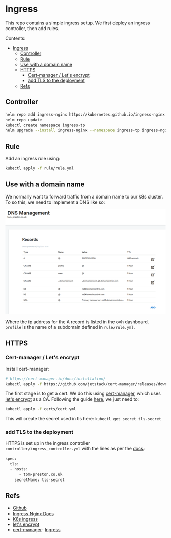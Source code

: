 # Ingress

This repo contains a simple ingress setup.  We first deploy an ingress controller, then add rules.

Contents:

- [Ingress](#ingress)
  - [Controller](#controller)
  - [Rule](#rule)
  - [Use with a domain name](#use-with-a-domain-name)
  - [HTTPS](#https)
    - [Cert-manager / Let's encrypt](#cert-manager--lets-encrypt)
    - [add TLS to the deployment](#add-tls-to-the-deployment)
  - [Refs](#refs)

## Controller

```bash
helm repo add ingress-nginx https://kubernetes.github.io/ingress-nginx
helm repo update
kubectl create namespace ingress-tp
helm upgrade --install ingress-nginx --namespace ingress-tp ingress-nginx/ingress-nginx -f controller/ingress_controller.yml
```

## Rule

Add an ingress rule using:

```bash
kubectl apply -f rule/rule.yml
```

## Use with a domain name

We normally want to forward traffic from a domain name to our k8s cluster.  To so this, we need to implement a DNS like so:

![DNS](img/dns.png)

Where the ip address for the A record is listed in the ovh dashboard.  `profile` is the name of a subdomain defined in `rule/rule.yml`.

## HTTPS

### Cert-manager / Let's encrypt

Install cert-manager:

```bash
# https://cert-manager.io/docs/installation/
kubectl apply -f https://github.com/jetstack/cert-manager/releases/download/v1.5.3/cert-manager.yaml
```

The first stage is to get a cert.  We do this using [cert-manager](https://cert-manager.io/), which uses [let's encrypt](https://letsencrypt.org/) as a CA.  Following the guide [here](https://medium.com/flant-com/cert-manager-lets-encrypt-ssl-certs-for-kubernetes-7642e463bbce), we just need to:

```bash
kubectl apply -f certs/cert.yml
```

This will create the secret used in tls here: `kubectl get secret tls-secret`

### add TLS to the deployment

HTTPS is set up in the ingress controller `controller/ingress_controller.yml` with the lines as per the [docs](https://kubernetes.io/docs/concepts/services-networking/ingress/#tls):

```bash
spec:
  tls:
  - hosts:
      - tom-preston.co.uk
    secretName: tls-secret
```

## Refs

- [Github](https://github.com/kubernetes/ingress-nginx/tree/main/charts/ingress-nginx)
- [Ingress Nginx Docs](https://kubernetes.github.io/ingress-nginx/)
- [K8s ingress](https://kubernetes.io/docs/concepts/services-networking/ingress/#tls)
- [let's encrypt](https://letsencrypt.org/)
- [cert-manager](https://cert-manager.io/)- [Ingress](#ingress)
